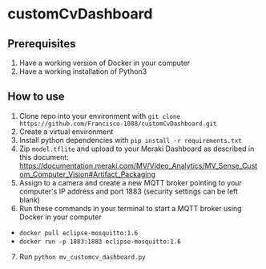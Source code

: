 # customCvDashboard

## Prerequisites

1. Have a working version of Docker in your computer
2. Have a working installation of Python3

## How to use

1. Clone repo into your environment with `git clone https://github.com/Francisco-1088/customCvDashboard.git`
2. Create a virtual environment
3. Install python dependencies with `pip install -r requirements.txt`
4. Zip `model.tflite` and upload to your Meraki Dashboard as described in this document: https://documentation.meraki.com/MV/Video_Analytics/MV_Sense_Custom_Computer_Vision#Artifact_Packaging
5. Assign to a camera and create a new MQTT broker pointing to your computer's IP address and port 1883 (security settings can be left blank)
6. Run these commands in your terminal to start a MQTT broker using Docker in your computer
 * `docker pull eclipse-mosquitto:1.6`
 * `docker run -p 1883:1883 eclipse-mosquitto:1.6`
7. Run `python mv_customcv_dashboard.py`
